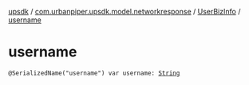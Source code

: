 [upsdk](../../index.md) / [com.urbanpiper.upsdk.model.networkresponse](../index.md) / [UserBizInfo](index.md) / [username](./username.md)

# username

`@SerializedName("username") var username: `[`String`](https://kotlinlang.org/api/latest/jvm/stdlib/kotlin/-string/index.html)